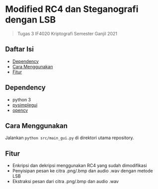 # Modified RC4 dan Steganografi dengan LSB
> Tugas 3 IF4020 Kriptografi Semester Ganjil 2021

## Daftar Isi
* [Dependency](#dependency)
* [Cara Menggunakan](#cara-menggunakan)
* [Fitur](#fitur)

## Dependency
* python 3
* [pysimplegui](https://pysimplegui.readthedocs.io/en/latest/#install)
* [opencv](https://pypi.org/project/opencv-python/)

## Cara Menggunakan
Jalankan <code>python src/main_gui.py</code> di direktori utama repository.

## Fitur
* Enkripsi dan dekripsi menggunakan RC4 yang sudah dimodifikasi
* Penyisipan pesan ke citra .png/.bmp dan audio .wav dengan metode LSB
* Ekstraksi pesan dari citra .png/.bmp dan audio .wav
